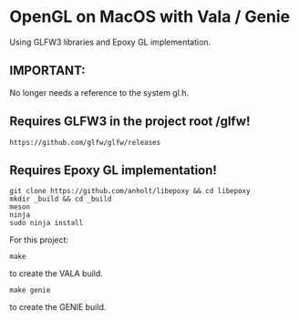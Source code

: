# OpenGL on MacOS with Vala / Genie
Using GLFW3 libraries and Epoxy GL implementation.<br>
## IMPORTANT:
No longer needs a reference to the system gl.h.
## Requires GLFW3 in the project root /glfw!
```
https://github.com/glfw/glfw/releases
```
## Requires Epoxy GL implementation!
```
git clone https://github.com/anholt/libepoxy && cd libepoxy
mkdir _build && cd _build
meson
ninja
sudo ninja install
```

For this project:
```
make
```
to create the VALA build.
```
make genie
```
to create the GENIE build. 
